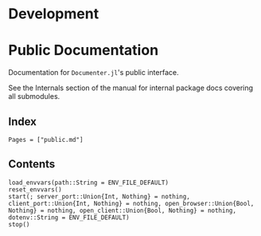 # Development

# Public Documentation

Documentation for `Documenter.jl`'s public interface.

See the Internals section of the manual for internal package docs covering all submodules.

## Index

```@index
Pages = ["public.md"]
```

## Contents

```@docs
load_envvars(path::String = ENV_FILE_DEFAULT)
reset_envvars()
start(; server_port::Union{Int, Nothing} = nothing, client_port::Union{Int, Nothing} = nothing, open_browser::Union{Bool, Nothing} = nothing, open_client::Union{Bool, Nothing} = nothing, dotenv::String = ENV_FILE_DEFAULT)
stop()
```
